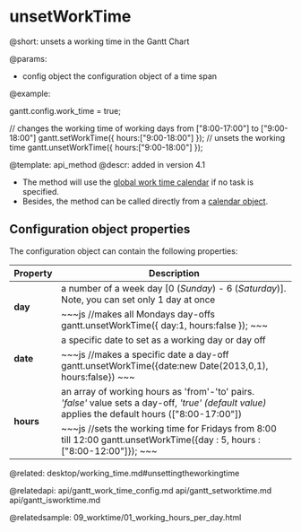 unsetWorkTime
=============

@short:
	unsets a working time in the Gantt Chart

@params:

- config	object	the configuration object of a time span



@example:

gantt.config.work_time = true;
 
// changes the working time of working days from ["8:00-17:00"] to ["9:00-18:00"]
gantt.setWorkTime({ hours:["9:00-18:00"] });
// unsets the working time
gantt.unsetWorkTime({ hours:["9:00-18:00"] });

@template:	api_method
@descr:
added in version 4.1

- The method will use the [global work time calendar](desktop/working_time.md#getcalendars) if no task is specified. <br>
- Besides, the method can be called directly from a [calendar object](api/gantt_calendar_other.md).


Configuration object properties
---------------------------------------

The configuration object can contain the following properties:

<table class="list" cellspacing="0" cellpadding="5" border="0">
	<thead>
	<tr>
		<th>
			Property 
		</th>
		<th>
			Description
		</th>
	</tr>
	</thead>
	<tbody>
	<tr>
		<td rowspan=2><b id="day">day</b></td>
        <td> a number of a week day  [0 (<i>Sunday</i>) - 6 (<i>Saturday</i>)]. Note, you can set only 1 day at once</td>
    </tr>
    <tr>
		<td colspan=2 style="text-align:left !important; ">
~~~js
//makes all Mondays day-offs
gantt.unsetWorkTime({ day:1, hours:false }); 
~~~
		</td>
	</tr>
	<tr>
		<td rowspan=2><b id="date">date</b></td>
        <td> a specific date to set as a working day or day off</td>
    </tr>
    <tr>
		<td colspan=2 style="text-align:left !important; ">
~~~js
//makes a specific date a day-off
gantt.unsetWorkTime({date:new Date(2013,0,1), hours:false})
~~~
		</td>
	</tr>
    <tr>
		<td rowspan=2><b id="hours">hours</b></td>
        <td> an array of working hours as 'from'-'to' pairs. <br><i>'false'</i> value sets a day-off, <i>'true' (default value)</i> applies the default hours (["8:00-17:00"])</td>
    </tr>
    <tr>
		<td colspan=2 style="text-align:left !important; ">
~~~js
//sets the working time for Fridays from 8:00 till 12:00
gantt.unsetWorkTime({day : 5, hours : ["8:00-12:00"]});
~~~
		</td>
	</tr>
	</tbody>
</table>


@related:
desktop/working_time.md#unsettingtheworkingtime

@relatedapi:
	api/gantt_work_time_config.md
	api/gantt_setworktime.md
	api/gantt_isworktime.md
    
@relatedsample:
	09_worktime/01_working_hours_per_day.html